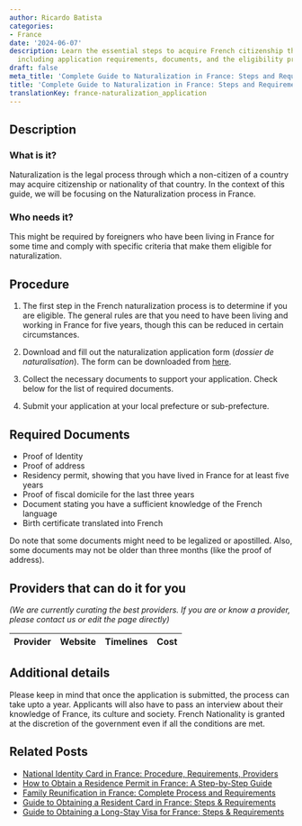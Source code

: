 ```yaml
---
author: Ricardo Batista
categories:
- France
date: '2024-06-07'
description: Learn the essential steps to acquire French citizenship through naturalization,
  including application requirements, documents, and the eligibility process.
draft: false
meta_title: 'Complete Guide to Naturalization in France: Steps and Requirements'
title: 'Complete Guide to Naturalization in France: Steps and Requirements'
translationKey: france-naturalization_application
---
```


## Description
### What is it?
Naturalization is the legal process through which a non-citizen of a country may acquire citizenship or nationality of that country. In the context of this guide, we will be focusing on the Naturalization process in France.

### Who needs it?
This might be required by foreigners who have been living in France for some time and comply with specific criteria that make them eligible for naturalization.

## Procedure
1. The first step in the French naturalization process is to determine if you are eligible. The general rules are that you need to have been living and working in France for five years, though this can be reduced in certain circumstances.

2. Download and fill out the naturalization application form (*dossier de naturalisation*). The form can be downloaded from [here](https://www.service-public.fr/particuliers/vosdroits/F2213).

3. Collect the necessary documents to support your application. Check below for the list of required documents.

4. Submit your application at your local prefecture or sub-prefecture. 

## Required Documents
- Proof of Identity
- Proof of address
- Residency permit, showing that you have lived in France for at least five years
- Proof of fiscal domicile for the last three years
- Document stating you have a sufficient knowledge of the French language
- Birth certificate translated into French
  
Do note that some documents might need to be legalized or apostilled. Also, some documents may not be older than three months (like the proof of address).

## Providers that can do it for you

_(We are currently curating the best providers. If you are or know a provider, please contact us or edit the page directly)_

| Provider        |     Website     |     Timelines    |       Cost      |
| :-------------: | :-------------: |  :-------------: | :-------------: |

## Additional details
Please keep in mind that once the application is submitted, the process can take upto a year. Applicants will also have to pass an interview about their knowledge of France, its culture and society. French Nationality is granted at the discretion of the government even if all the conditions are met.


## Related Posts

- [National Identity Card in France: Procedure, Requirements, Providers](https://tramitit.com/guides/france/national_identity_card_application/)
- [How to Obtain a Residence Permit in France: A Step-by-Step Guide](https://tramitit.com/guides/france/residence_permit_application/)
- [Family Reunification in France: Complete Process and Requirements](https://tramitit.com/guides/france/family_reunification_application/)
- [Guide to Obtaining a Resident Card in France: Steps & Requirements](https://tramitit.com/guides/france/resident_card_application/)
- [Guide to Obtaining a Long-Stay Visa for France: Steps & Requirements](https://tramitit.com/guides/france/visa_application/)